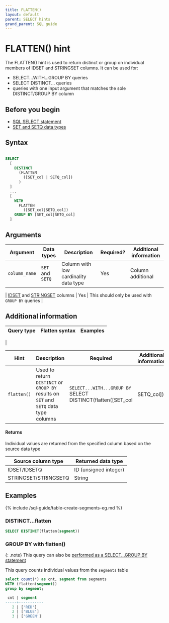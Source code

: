 ```yaml
---
title: FLATTEN()
layout: default
parent: SELECT hints
grand_parent: SQL guide
---
```


# FLATTEN() hint

The FLATTEN() hint is used to return distinct or group on individual members of IDSET and STRINGSET columns. It can be used for:
* SELECT...WITH...GROUP BY queries
* SELECT DISTINCT... queries
* queries with one input argument that matches the sole DISTINCT/GROUP BY column

## Before you begin

* [SQL SELECT statement](/docs/sql-guide/statements/statement-select)
* [SET and SETQ data types](/docs/sql-guide/data-types/data-types-home/#low-cardinality-data-types)

## Syntax

```sql

SELECT
  [
    DISTINCT
      (FLATTEN
        ([SET_col | SETQ_col])
      )
  ]
  ...
  [
    WITH
      FLATTEN
        ([SET_col|SETQ_col])
    GROUP BY [SET_col|SETQ_col]
  ]
```

## Arguments

| Argument | Data types | Description | Required? | Additional information |
|---|---|---|---|---|
| `column_name` | `SET` and `SETQ` | Column with low cardinality data type | Yes | Column additional |


| [IDSET](/docs/sql-guide/data-types/data-type-idset) and [STRINGSET](/docs/sql-guide/data-types/data-type-stringset) columns | Yes | This should only be used with `GROUP BY` queries |

## Additional information

| Query type | Flatten syntax | Examples |
|---|---|---|
|

| Hint | Description | Required | Additional information |
|---|---|---|---|
| `flatten()` | Used to return `DISTINCT` or `GROUP BY` results on `SET` and `SETQ` data type columns | `SELECT...WITH...GROUP BY`<br/>SELECT DISTINCT(flatten([SET_col|SETQ_col])) |

#### Returns

Individual values are returned from the specified column based on the source data type

| Source column type | Returned data type |
|---|---|
| IDSET/IDSETQ| ID (unsigned integer) |
| STRINGSET/STRINGSETQ | String |

## Examples

{% include /sql-guide/table-create-segments-eg.md %}

### DISTINCT...flatten

```sql
SELECT DISTINCT(flatten(segment))
```

### GROUP BY with flatten()

{: .note}
This query can also be [performed as a SELECT...GROUP BY statement](/docs/sql-guide/statements/statement-select#group-by-with-stringset)

This query counts individual values from the `segments` table

```sql
select count(*) as cnt, segment from segments
WITH (flatten(segment))
group by segment;

 cnt | segment
-----+-----------
   2 | ['RED']
   2 | ['BLUE']
   3 | ['GREEN']
```
